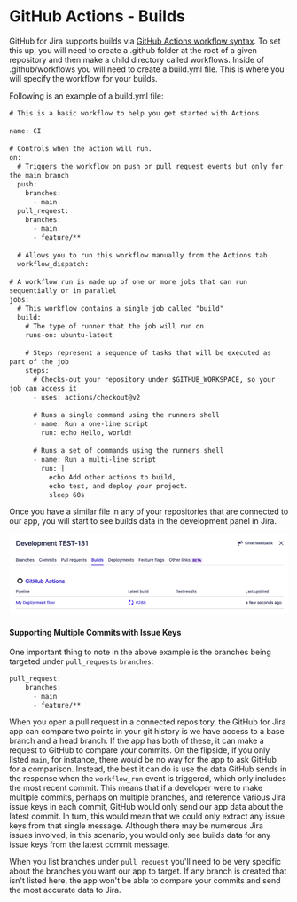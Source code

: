 # GitHub Actions - Builds

GitHub for Jira supports builds via [GitHub Actions workflow syntax](https://docs.github.com/en/actions/learn-github-actions/workflow-syntax-for-github-actions).
To set this up, you will need to create a .github folder at the root of a given repository and then make a child directory
called workflows. Inside of .github/workflows you will need to create a build.yml file. This is where you will specify the workflow for your builds.

Following is an example of a build.yml file:

```
# This is a basic workflow to help you get started with Actions

name: CI

# Controls when the action will run.
on:
  # Triggers the workflow on push or pull request events but only for the main branch
  push:
    branches:
      - main
  pull_request:
    branches:
      - main
      - feature/**

  # Allows you to run this workflow manually from the Actions tab
  workflow_dispatch:

# A workflow run is made up of one or more jobs that can run sequentially or in parallel
jobs:
  # This workflow contains a single job called "build"
  build:
    # The type of runner that the job will run on
    runs-on: ubuntu-latest

    # Steps represent a sequence of tasks that will be executed as part of the job
    steps:
      # Checks-out your repository under $GITHUB_WORKSPACE, so your job can access it
      - uses: actions/checkout@v2

      # Runs a single command using the runners shell
      - name: Run a one-line script
        run: echo Hello, world!

      # Runs a set of commands using the runners shell
      - name: Run a multi-line script
        run: |
          echo Add other actions to build,
          echo test, and deploy your project.
          sleep 60s
```

Once you have a similar file in any of your repositories that are connected to our app, you will start to see builds data
in the development panel in Jira.

![Builds data in Jira](./images/builds-data-jira-dev-panel.png)

#### Supporting Multiple Commits with Issue Keys

One important thing to note in the above example is the branches being targeted under `pull_requests` `branches`:

```
pull_request:
    branches:
      - main
      - feature/**
```

When you open a pull request in a connected repository, the GitHub for Jira app can compare two points in your git history is we have access to a base branch and a head branch. If the app has both of these, it can make a request to GitHub to compare your
commits. On the flipside, if you only listed `main`, for instance, there would be no way for the app to ask GitHub for a comparison.
Instead, the best it can do is use the data GitHub sends in the response when the `workflow_run` event is triggered,
which only includes the most recent commit. This means that if a developer were to make multiple commits, perhaps on multiple branches, and
reference various Jira issue keys in each commit, GitHub would only send our app data about the latest commit. In turn, this
would mean that we could only extract any issue keys from that single message. Although there may be numerous Jira issues
involved, in this scenario, you would only see builds data for any issue keys from the latest commit message.

When you list branches under `pull_request` you'll need to be very specific about the branches you want our app to target. If any branch is created that isn't listed here, the app won't be able to compare your commits and send the most accurate data to Jira.
